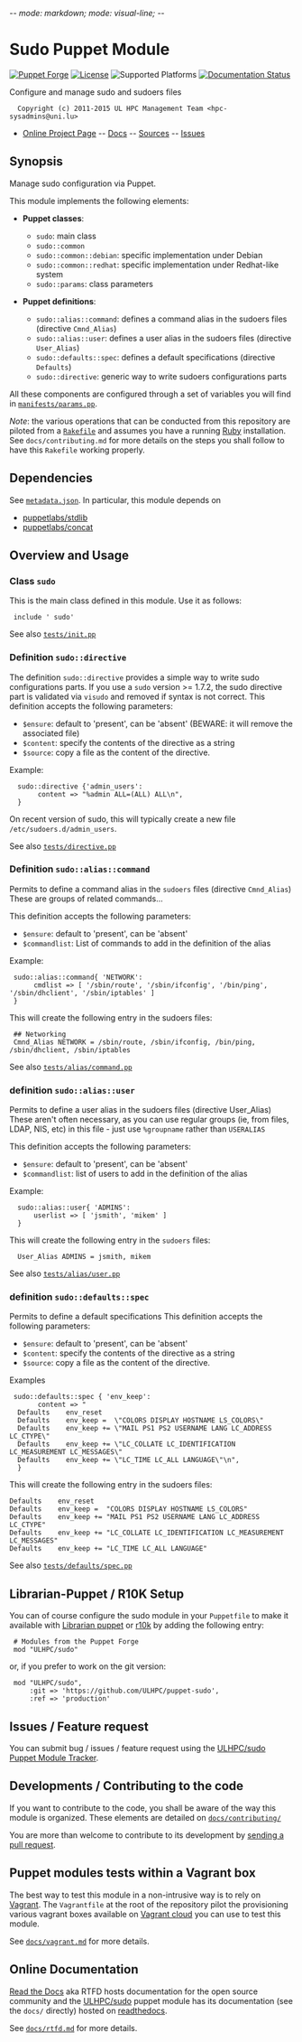 -*- mode: markdown; mode: visual-line;  -*-

# Sudo Puppet Module 

[![Puppet Forge](http://img.shields.io/puppetforge/v/ULHPC/sudo.svg)](https://forge.puppetlabs.com/ULHPC/sudo)
[![License](http://img.shields.io/:license-gpl3.0-blue.svg)](LICENSE)
![Supported Platforms](http://img.shields.io/badge/platform-debian|redhat|centos-lightgrey.svg)
[![Documentation Status](https://readthedocs.org/projects/ulhpc-puppet-sudo/badge/?version=stable)](https://readthedocs.org/projects/ulhpc-puppet-sudo/?badge=stable)

Configure and manage sudo and sudoers files

      Copyright (c) 2011-2015 UL HPC Management Team <hpc-sysadmins@uni.lu>
      

* [Online Project Page](https://github.com/ULHPC/puppet-sudo)  -- [Docs]() --  [Sources](https://github.com/ULHPC/puppet-sudo) -- [Issues](https://github.com/ULHPC/puppet-sudo/issues)

## Synopsis

Manage sudo configuration via Puppet.

This module implements the following elements: 

* __Puppet classes__:
    - `sudo`: main class 
    - `sudo::common` 
    - `sudo::common::debian`: specific implementation under Debian 
    - `sudo::common::redhat`: specific implementation under Redhat-like system 
    - `sudo::params`: class parameters 

* __Puppet definitions__: 
    - `sudo::alias::command`: defines a command alias in the sudoers files (directive `Cmnd_Alias`) 
    - `sudo::alias::user`: defines a user alias in the sudoers files (directive `User_Alias`) 
    - `sudo::defaults::spec`: defines a default specifications (directive `Defaults`) 
    - `sudo::directive`: generic way to write sudoers configurations parts

All these components are configured through a set of variables you will find in
[`manifests/params.pp`](manifests/params.pp). 

_Note_: the various operations that can be conducted from this repository are piloted from a [`Rakefile`](https://github.com/ruby/rake) and assumes you have a running [Ruby](https://www.ruby-lang.org/en/) installation.
See `docs/contributing.md` for more details on the steps you shall follow to have this `Rakefile` working properly. 

## Dependencies

See [`metadata.json`](metadata.json). In particular, this module depends on 

* [puppetlabs/stdlib](https://forge.puppetlabs.com/puppetlabs/stdlib)
* [puppetlabs/concat](https://forge.puppetlabs.com/puppetlabs/concat)

## Overview and Usage

### Class `sudo`

This is the main class defined in this module.
Use it as follows:

     include ' sudo'

See also [`tests/init.pp`](tests/init.pp)

### Definition `sudo::directive`

The definition `sudo::directive` provides a simple way to write sudo configurations parts.
If you use a `sudo` version >= 1.7.2, the sudo directive part is validated via
`visudo` and removed if syntax is not correct.
This definition accepts the following parameters:

* `$ensure`: default to 'present', can be 'absent' (BEWARE: it will remove the
  associated file) 
* `$content`: specify the contents of the directive as a string
* `$source`: copy a file as the content of the directive.

Example:

      sudo::directive {'admin_users':
           content => "%admin ALL=(ALL) ALL\n",
      }

On recent version of sudo, this will typically create a new file `/etc/sudoers.d/admin_users`.

See also [`tests/directive.pp`](tests/directive.pp)


### Definition `sudo::alias::command`

Permits to define a command alias in the `sudoers` files (directive `Cmnd_Alias`)
These are groups of related commands...

This definition accepts the following parameters:

* `$ensure`: default to 'present', can be 'absent' 
* `$commandlist`: List of commands to add in the definition of the alias

Example: 

     sudo::alias::command{ 'NETWORK':
          cmdlist => [ '/sbin/route', '/sbin/ifconfig', '/bin/ping', '/sbin/dhclient', '/sbin/iptables' ]
     }

This will create the following entry in the sudoers files:

     ## Networking
     Cmnd_Alias NETWORK = /sbin/route, /sbin/ifconfig, /bin/ping, /sbin/dhclient, /sbin/iptables

See also [`tests/alias/command.pp`](tests/alias/command.pp)

### definition `sudo::alias::user`

Permits to define a user alias in the sudoers files (directive User_Alias)
These aren't often necessary, as you can use regular groups
(ie, from files, LDAP, NIS, etc) in this file - just use `%groupname`
rather than `USERALIAS`

This definition accepts the following parameters:

* `$ensure`: default to 'present', can be 'absent' 
* `$commandlist`: list of users to add in the definition of the alias

Example:

      sudo::alias::user{ 'ADMINS':
          userlist => [ 'jsmith', 'mikem' ]
      }

This will create the following entry in the `sudoers` files:

      User_Alias ADMINS = jsmith, mikem

See also [`tests/alias/user.pp`](tests/alias/user.pp)


### definition `sudo::defaults::spec`

Permits to define a default specifications
This definition accepts the following parameters:

* `$ensure`: default to 'present', can be 'absent' 
* `$content`: specify the contents of the directive as a string
* `$source`: copy a file as the content of the directive.

Examples

     sudo::defaults::spec { 'env_keep':
           content => "
      Defaults    env_reset
      Defaults    env_keep =  \"COLORS DISPLAY HOSTNAME LS_COLORS\"
      Defaults    env_keep += \"MAIL PS1 PS2 USERNAME LANG LC_ADDRESS LC_CTYPE\"
      Defaults    env_keep += \"LC_COLLATE LC_IDENTIFICATION LC_MEASUREMENT LC_MESSAGES\"
      Defaults    env_keep += \"LC_TIME LC_ALL LANGUAGE\"\n",
      }

This will create the following entry in the sudoers files:

```
Defaults    env_reset
Defaults    env_keep =  "COLORS DISPLAY HOSTNAME LS_COLORS"
Defaults    env_keep += "MAIL PS1 PS2 USERNAME LANG LC_ADDRESS LC_CTYPE"
Defaults    env_keep += "LC_COLLATE LC_IDENTIFICATION LC_MEASUREMENT LC_MESSAGES"
Defaults    env_keep += "LC_TIME LC_ALL LANGUAGE"
```

See also [`tests/defaults/spec.pp`](tests/defaults/spec.pp)


## Librarian-Puppet / R10K Setup

You can of course configure the sudo module in your `Puppetfile` to make it available with [Librarian puppet](http://librarian-puppet.com/) or
[r10k](https://github.com/adrienthebo/r10k) by adding the following entry:

     # Modules from the Puppet Forge
     mod "ULHPC/sudo"

or, if you prefer to work on the git version: 

     mod "ULHPC/sudo", 
         :git => 'https://github.com/ULHPC/puppet-sudo',
         :ref => 'production' 

## Issues / Feature request

You can submit bug / issues / feature request using the [ULHPC/sudo Puppet Module Tracker](https://github.com/ULHPC/puppet-sudo/issues). 

## Developments / Contributing to the code 

If you want to contribute to the code, you shall be aware of the way this module is organized. 
These elements are detailed on [`docs/contributing/`](contributing/)

You are more than welcome to contribute to its development by [sending a pull request](https://help.github.com/articles/using-pull-requests). 

## Puppet modules tests within a Vagrant box

The best way to test this module in a non-intrusive way is to rely on [Vagrant](http://www.vagrantup.com/).
The `Vagrantfile` at the root of the repository pilot the provisioning various vagrant boxes available on [Vagrant cloud](https://atlas.hashicorp.com/boxes/search?utf8=%E2%9C%93&sort=&provider=virtualbox&q=svarrette) you can use to test this module.

See [`docs/vagrant.md`](vagrant.md) for more details. 

## Online Documentation

[Read the Docs](https://readthedocs.org/) aka RTFD hosts documentation for the open source community and the [ULHPC/sudo](https://github.com/ULHPC/puppet-sudo) puppet module has its documentation (see the `docs/` directly) hosted on [readthedocs](ulhpc-puppet-sudo.rtfd.org).

See [`docs/rtfd.md`](rtfd.md) for more details.
